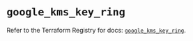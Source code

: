 # `google_kms_key_ring`

Refer to the Terraform Registry for docs: [`google_kms_key_ring`](https://registry.terraform.io/providers/drfaust92/google/4.16.4/docs/resources/kms_key_ring).
